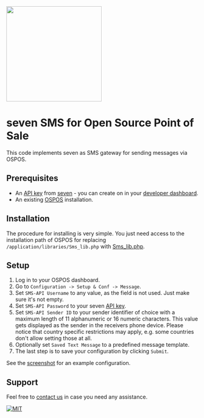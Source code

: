 <img src="https://www.seven.io/wp-content/uploads/Logo.svg" width="250" />

# seven SMS for Open Source Point of Sale

This code implements seven as SMS gateway for sending messages via OSPOS.

## Prerequisites

- An [API key](https://help.seven.io/en/api-key-access) from [seven](https://www.seven.io) - you can create on in
  your [developer dashboard](https://app.seven.io/developer).
- An existing [OSPOS](https://opensourcepos.org/) installation.

## Installation

The procedure for installing is very simple. You just need access to the installation path
of OSPOS for replacing `/application/libraries/Sms_lib.php`
with [Sms_lib.php](Sms_lib.php).

## Setup

1. Log in to your OSPOS dashboard.
2. Go to `Configuration -> Setup & Conf -> Message`.
3. Set `SMS-API Username` to any value, as the field is not used. Just make sure it's not
   empty.
4. Set `SMS-API Password` to your seven [API key](https://help.seven.io/en/api-key-access).
5. Set `SMS-API Sender ID` to your sender identifier of choice with a maximum length of 11
   alphanumeric or 16 numeric characters. This value gets displayed as the sender in the
   receivers phone device. Please notice that country specific restrictions may apply,
   e.g. some countries don't allow setting those at all.
6. Optionally set `Saved Text Message` to a predefined message template.
7. The last step is to save your configuration by clicking `Submit`.

See the [screenshot](configuration.png) for an example configuration.

## Support

Feel free to [contact us](https://www.seven.io/en/company/contact/) in case you need any
assistance.

[![MIT](https://img.shields.io/badge/License-MIT-teal.svg)](LICENSE)
